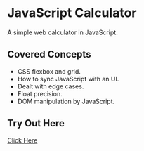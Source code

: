 # JavaScript Calculator
A simple web calculator in JavaScript. 

## Covered Concepts
* CSS flexbox and grid. 
* How to sync JavaScript with an UI. 
* Dealt with edge cases. 
* Float precision. 
* DOM manipulation by JavaScript. 

## Try Out Here
[Click Here](https://calculator-javascript000.herokuapp.com/)

